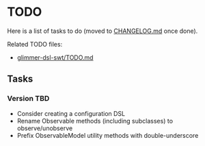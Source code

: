 # TODO

Here is a list of tasks to do (moved to [CHANGELOG.md](CHANGELOG.md) once done). 

Related TODO files:
- [glimmer-dsl-swt/TODO.md](https://github.com/AndyObtiva/glimmer-dsl-swt/blob/master/TODO.md)

## Tasks

### Version TBD

- Consider creating a configuration DSL
- Rename Observable methods (including subclasses) to observe/unobserve
- Prefix ObservableModel utility methods with double-underscore
